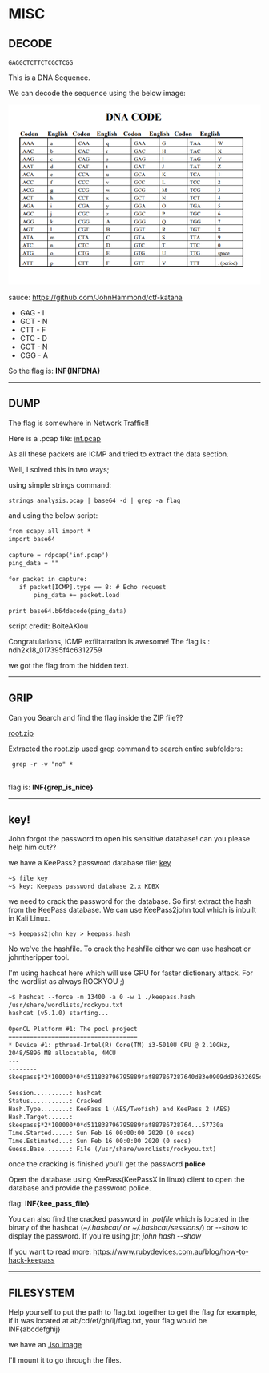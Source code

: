 # MISC


## DECODE

```
GAGGCTCTTCTCGCTCGG
```

This is a DNA Sequence.

We can decode the sequence using the below image:

![DNA CODES](/infosecians/img/dna_codes.png)

sauce: https://github.com/JohnHammond/ctf-katana

- GAG - I
- GCT - N
- CTT - F
- CTC - D
- GCT - N
- CGG - A
 
 So the flag is: **INF{INFDNA}**
 
 ------------------------------------

## DUMP

The flag is somewhere in Network Traffic!!

Here is a .pcap file: [inf.pcap](/infosecians/data/inf.pcap)

As all these packets are ICMP and tried to extract the data section.

Well, I solved this in two ways;

using simple strings command:
```
strings analysis.pcap | base64 -d | grep -a flag
```
and using the below script:

```
from scapy.all import *
import base64

capture = rdpcap('inf.pcap')
ping_data = ""

for packet in capture:
   if packet[ICMP].type == 8: # Echo request
       ping_data += packet.load

print base64.b64decode(ping_data)
```
  script credit: BoiteAKlou

Congratulations, ICMP exfiltatration is awesome! The flag is : ndh2k18_017395f4c6312759

we got the flag from the hidden text.

---------------------------------------------------

## GRIP

Can you Search and find the flag inside the ZIP file??

[root.zip](/infosecians/data/root.zip)

Extracted the root.zip
used grep command to search entire subfolders:
```
 grep -r -v "no" *
 
```
flag is: **INF{grep_is_nice}**

--------------------

## key!

John forgot the password to open his sensitive database! can you please help him out??

we have a KeePass2 password database file: [key](/infosecians/data/key)
```
~$ file key
~$ key: Keepass password database 2.x KDBX
```
we need to crack the password for the database.
So first extract the hash from the KeePass database.
We can use KeePass2john tool which is inbuilt in Kali Linux.
```
~$ keepass2john key > keepass.hash
```
No we've the hashfile. To crack the hashfile either we can use hashcat or johntheripper tool.

I'm using hashcat here which will use GPU for faster dictionary attack.
For the wordlist as always ROCKYOU ;)
```
~$ hashcat --force -m 13400 -a 0 -w 1 ./keepass.hash /usr/share/wordlists/rockyou.txt 
hashcat (v5.1.0) starting...

OpenCL Platform #1: The pocl project
====================================
* Device #1: pthread-Intel(R) Core(TM) i3-5010U CPU @ 2.10GHz, 2048/5896 MB allocatable, 4MCU
---
--------
$keepass$*2*100000*0*d511838796795889faf887867287640d83e0909dd93632695cf41cac4fd91d62*17b5875b4de1fc45289d81eefa8b7e8c3922b57b26ca6cdc8cdb536a7ad06f51*f9ea64ed89472d4f842562accb754f7d*b8e70313b19c403be159853e51c4336faf291a3aaaf3c85033a1e9374c052b1a*4ca75e72cac19f0dfdc63d9276d1b4442d615772c96c5e91eb9f1e154657730a:police
                                                 
Session..........: hashcat
Status...........: Cracked
Hash.Type........: KeePass 1 (AES/Twofish) and KeePass 2 (AES)
Hash.Target......: $keepass$*2*100000*0*d511838796795889faf88786728764...57730a
Time.Started.....: Sun Feb 16 00:00:00 2020 (0 secs)
Time.Estimated...: Sun Feb 16 00:0:00 2020 (0 secs)
Guess.Base.......: File (/usr/share/wordlists/rockyou.txt)
```
once the cracking is finished you'll get the password **police**

Open the database using KeePass(KeePassX in linux) client to open the database and provide the password police.

flag: **INF{kee_pass_file}**

You can also find the cracked password in _.potfile_ which is located in the binary of the hashcat (_~/.hashcat/ or ~/.hashcat/sessions/_) or _--show_ to display the password. If you're using jtr; _john hash --show_

If you want to read more: https://www.rubydevices.com.au/blog/how-to-hack-keepass

-----------------------------------

## FILESYSTEM

Help yourself to put the path to flag.txt together to get the flag for example, if it was located at ab/cd/ef/gh/ij/flag.txt, your flag would be INF{abcdefghij}

we have an [.iso image](/infosecians/data/fsimage.iso.gz)

I'll mount it to go through the files.
